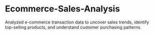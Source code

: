 # Ecommerce-Sales-Analysis
Analyzed e-commerce transaction data to uncover sales trends, identify top-selling products, and understand customer purchasing patterns.
